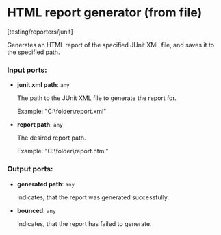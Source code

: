 # HTML report generator (from file)

[testing/reporters/junit]

Generates an HTML report of the specified JUnit XML file, and saves it to the specified path.

### Input ports:

* __junit xml path__: `any`

    The path to the JUnit XML file to generate the report for.
    
    Example:
    "C:\\folder\\report.xml"


* __report path__: `any`

    The desired report path.
    
    Example:
    "C:\\folder\\report.html"

### Output ports:

* __generated path__: `any`

    Indicates, that the report was generated successfully.


* __bounced__: `any`

    Indicates, that the report has failed to generate.

